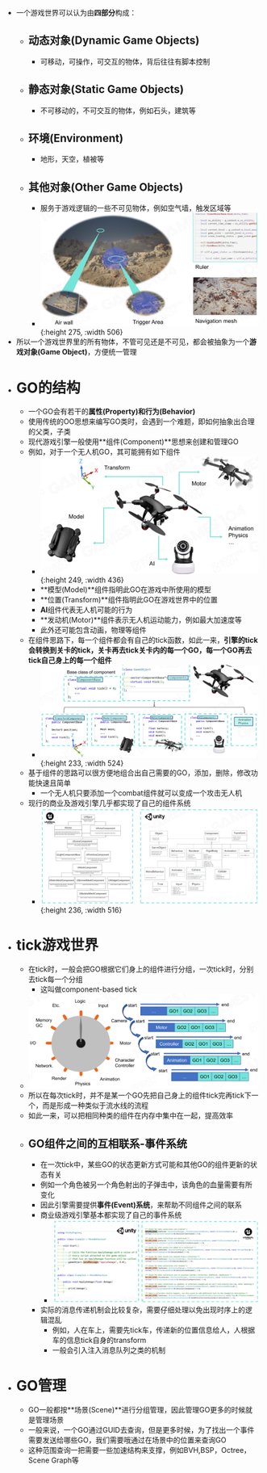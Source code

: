 - 一个游戏世界可以认为由**四部分**构成：
	- ## 动态对象(Dynamic Game Objects)
		- 可移动，可操作，可交互的物体，背后往往有脚本控制
	- ## 静态对象(Static Game Objects)
		- 不可移动的，不可交互的物体，例如石头，建筑等
	- ## 环境(Environment)
		- 地形，天空，植被等
	- ## 其他对象(Other Game Objects)
		- 服务于游戏逻辑的一些不可见物体，例如空气墙，触发区域等
		- ![image.png](../assets/image_1709810966569_0.png){:height 275, :width 506}
- 所以一个游戏世界里的所有物体，不管可见还是不可见，都会被抽象为一个**游戏对象(Game Object)**，方便统一管理
- # GO的结构
	- 一个GO会有若干的**属性(Property)**和**行为(Behavior)**
	- 使用传统的OO思想来编写GO类时，会遇到一个难题，即如何抽象出合理的父类，子类
	- 现代游戏引擎一般使用**组件(Component)**思想来创建和管理GO
	- 例如，对于一个无人机GO，其可能拥有如下组件
		- ![image.png](../assets/image_1709813980927_0.png){:height 249, :width 436}
		- **模型(Model)**组件指明此GO在游戏中所使用的模型
		- **位置(Transform)**组件指明此GO在游戏世界中的位置
		- **AI**组件代表无人机可能的行为
		- **发动机(Motor)**组件表示无人机运动能力，例如最大加速度等
		- 此外还可能包含动画，物理等组件
	- 在组件思路下，每一个组件都会有自己的tick函数，如此一来，**引擎的tick会转换到关卡的tick，关卡再去tick关卡内的每一个GO，每一个GO再去tick自己身上的每一个组件**
		- ![image.png](../assets/image_1709814382255_0.png){:height 233, :width 524}
	- 基于组件的思路可以很方便地组合出自己需要的GO，添加，删除，修改功能快速且简单
		- 一个无人机只要添加一个combat组件就可以变成一个攻击无人机
	- 现行的商业及游戏引擎几乎都实现了自己的组件系统
		- ![image.png](../assets/image_1709815246267_0.png){:height 236, :width 516}
- # tick游戏世界
	- 在tick时，一般会把GO根据它们身上的组件进行分组，一次tick时，分别去tick每一个分组
		- 这叫做component-based tick
	- ![image.png](../assets/image_1709815490891_0.png)
	- 所以在每次tick时，并不是某一个GO先把自己身上的组件tick完再tick下一个，而是形成一种类似于流水线的流程
	- 如此一来，可以把相同种类的组件在内存中集中在一起，提高效率
	- ## GO组件之间的互相联系-事件系统
		- 在一次tick中，某些GO的状态更新方式可能和其他GO的组件更新的状态有关
		- 例如一个角色被另一个角色射出的子弹击中，该角色的血量需要有所变化
		- 因此引擎需要提供**事件(Event)系统**，来帮助不同组件之间的联系
		- 商业级游戏引擎基本都实现了自己的事件系统
			- ![image.png](../assets/image_1709816420702_0.png)
		- 实际的消息传递机制会比较复杂，需要仔细处理以免出现时序上的逻辑混乱
			- 例如，人在车上，需要先tick车，传递新的位置信息给人，人根据车的信息tick自身的transform
			- 一般会引入注入消息队列之类的机制
- # GO管理
	- GO一般都按**场景(Scene)**进行分组管理，因此管理GO更多的时候就是管理场景
	- 一般来说，一个GO通过GUID去查询，但是更多时候，为了找出一个事件需要发送给哪些GO，我们需要哦通过在场景中的位置来查询GO
	- 这种范围查询一把需要一些加速结构来支撑，例如BVH,BSP，Octree，Scene Graph等